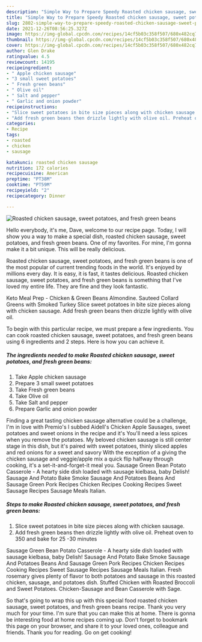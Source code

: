 ```yaml
---
description: "Simple Way to Prepare Speedy Roasted chicken sausage, sweet potatoes, and fresh green beans"
title: "Simple Way to Prepare Speedy Roasted chicken sausage, sweet potatoes, and fresh green beans"
slug: 2802-simple-way-to-prepare-speedy-roasted-chicken-sausage-sweet-potatoes-and-fresh-green-beans
date: 2021-12-26T08:56:25.327Z
image: https://img-global.cpcdn.com/recipes/14cf5b03c358f507/680x482cq70/roasted-chicken-sausage-sweet-potatoes-and-fresh-green-beans-recipe-main-photo.jpg
thumbnail: https://img-global.cpcdn.com/recipes/14cf5b03c358f507/680x482cq70/roasted-chicken-sausage-sweet-potatoes-and-fresh-green-beans-recipe-main-photo.jpg
cover: https://img-global.cpcdn.com/recipes/14cf5b03c358f507/680x482cq70/roasted-chicken-sausage-sweet-potatoes-and-fresh-green-beans-recipe-main-photo.jpg
author: Glen Drake
ratingvalue: 4.5
reviewcount: 14195
recipeingredient:
- " Apple chicken sausage"
- "3 small sweet potatoes"
- " Fresh green beans"
- " Olive oil"
- " Salt and pepper"
- " Garlic and onion powder"
recipeinstructions:
- "Slice sweet potatoes in bite size pieces along with chicken sausage."
- "Add fresh green beans then drizzle lightly with olive oil. Preheat oven to 350 and bake for 25 -30 minutes"
categories:
- Recipe
tags:
- roasted
- chicken
- sausage

katakunci: roasted chicken sausage 
nutrition: 172 calories
recipecuisine: American
preptime: "PT38M"
cooktime: "PT59M"
recipeyield: "2"
recipecategory: Dinner

---
```



![Roasted chicken sausage, sweet potatoes, and fresh green beans](https://img-global.cpcdn.com/recipes/14cf5b03c358f507/680x482cq70/roasted-chicken-sausage-sweet-potatoes-and-fresh-green-beans-recipe-main-photo.jpg)

Hello everybody, it's me, Dave, welcome to our recipe page. Today, I will show you a way to make a special dish, roasted chicken sausage, sweet potatoes, and fresh green beans. One of my favorites. For mine, I'm gonna make it a bit unique. This will be really delicious.

Roasted chicken sausage, sweet potatoes, and fresh green beans is one of the most popular of current trending foods in the world. It's enjoyed by millions every day. It is easy, it is fast, it tastes delicious. Roasted chicken sausage, sweet potatoes, and fresh green beans is something that I've loved my entire life. They are fine and they look fantastic.

Keto Meal Prep - Chicken &amp; Green Beans Almondine. Sauteed Collard Greens with Smoked Turkey Slice sweet potatoes in bite size pieces along with chicken sausage. Add fresh green beans then drizzle lightly with olive oil.


To begin with this particular recipe, we must prepare a few ingredients. You can cook roasted chicken sausage, sweet potatoes, and fresh green beans using 6 ingredients and 2 steps. Here is how you can achieve it.

<!--inarticleads1-->

##### The ingredients needed to make Roasted chicken sausage, sweet potatoes, and fresh green beans:

1. Take  Apple chicken sausage
1. Prepare 3 small sweet potatoes
1. Take  Fresh green beans
1. Take  Olive oil
1. Take  Salt and pepper
1. Prepare  Garlic and onion powder


Finding a great tasting chicken sausage alternative could be a challenge, I&#39;m in love with Premio&#39;s I subbed Aidell&#39;s Chicken Apple Sausages, sweet potatoes and sweet onions in the recipe and it&#39;s You&#39;ll need a less spices when you remove the potatoes. My beloved chicken sausage is still center stage in this dish, but it&#39;s paired with sweet potatoes, thinly sliced apples and red onions for a sweet and savory With the exception of a giving the chicken sausage and veggie/apple mix a quick flip halfway through cooking, it&#39;s a set-it-and-forget-it meal you. Sausage Green Bean Potato Casserole - A hearty side dish loaded with sausage kielbasa, baby Delish! Sausage And Potato Bake Smoke Sausage And Potatoes Beans And Sausage Green Pork Recipes Chicken Recipes Cooking Recipes Sweet Sausage Recipes Sausage Meals Italian. 

<!--inarticleads2-->

##### Steps to make Roasted chicken sausage, sweet potatoes, and fresh green beans:

1. Slice sweet potatoes in bite size pieces along with chicken sausage.
1. Add fresh green beans then drizzle lightly with olive oil. Preheat oven to 350 and bake for 25 -30 minutes


Sausage Green Bean Potato Casserole - A hearty side dish loaded with sausage kielbasa, baby Delish! Sausage And Potato Bake Smoke Sausage And Potatoes Beans And Sausage Green Pork Recipes Chicken Recipes Cooking Recipes Sweet Sausage Recipes Sausage Meals Italian. Fresh rosemary gives plenty of flavor to both potatoes and sausage in this roasted chicken, sausage, and potatoes dish. Stuffed Chicken with Roasted Broccoli and Sweet Potatoes. Chicken-Sausage and Bean Casserole with Sage. 

So that's going to wrap this up with this special food roasted chicken sausage, sweet potatoes, and fresh green beans recipe. Thank you very much for your time. I'm sure that you can make this at home. There is gonna be interesting food at home recipes coming up. Don't forget to bookmark this page on your browser, and share it to your loved ones, colleague and friends. Thank you for reading. Go on get cooking!
